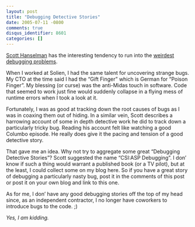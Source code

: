 ```yaml
---
layout: post
title: "Debugging Detective Stories"
date: 2005-07-11 -0800
comments: true
disqus_identifier: 8601
categories: []
---
```

[Scott
Hanselman](http://www.hanselman.com/blog/WeirdTimeoutsWithCustomASPNETFormsAuthentication.aspx)
has the interesting tendency to run into the [weirdest debugging
problems](http://www.hanselman.com/blog/WeirdTimeoutsWithCustomASPNETFormsAuthentication.aspx).

When I worked at Solien, I had the same talent for uncovering strange
bugs. My CTO at the time said I had the “Gift Finger” which is German
for “Poison Finger”. My blessing (or curse) was the anti-Midas touch in
software. Code that seemed to work just fine would suddenly collapse in
a flying mess of runtime errors when I took a look at it.

Fortunately, I was as good at tracking down the root causes of bugs as I
was in coaxing them out of hiding. In a similar vein, Scott describes a
harrowing account of some in depth detective work he did to track down a
particularly tricky bug. Reading his account felt like watching a good
Columbo episode. He really does give it the pacing and tension of a good
detective story.

That gave me an idea. Why not try to aggregate some great “Debugging
Detective Stories”? Scott suggested the name “CSI:ASP Debugging”. I don’
know if such a thing would warrant a published book (or a TV pilot), but
at the least, I could collect some on my blog here. So if you have a
great story of debugging a particularly nasty bug, post it in the
comments of this post or post it on your own blog and link to this one.

As for me, I don’ have any good debugging stories off the top of my head
since, as an independent contractor, I no longer have coworkers to
introduce bugs to the code. ;)

*Yes, I am kidding.*

